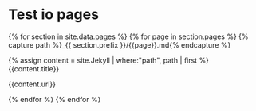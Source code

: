 # Test io pages

{% for section in site.data.pages %}
  {% for page in section.pages %}
  {% capture path %}_{{ section.prefix }}/{{page}}.md{% endcapture %}
    <p>
    {% assign content = site.Jekyll | where:"path", path | first %}
    {{content.title}}
    </p>
    <p>
    {{content.url}}
    </p>
  {% endfor %}
{% endfor %}
